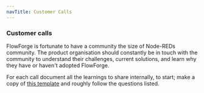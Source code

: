 ```yaml
---
navTitle: Customer Calls
---
```


### Customer calls

FlowForge is fortunate to have a community the size of Node-REDs community. The
product organisation should constantly be in touch with the community to
understand their challenges, current solutions, and learn why they have or
haven't adopted FlowForge.

For each call document all the learnings to share internally, to start; make a
copy of [this template](https://docs.google.com/document/d/1_gya2WZTJW0G2CxlsJguLDCJI3eHRILJzd9ICsn5QTs)
and roughly follow the questions listed.
